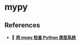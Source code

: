 # mypy

## References
+ 🔗 [**用 mypy 检查 Python 类型系统**](https://zhiqiang.org/coding/mypy-check-python-typing.html)